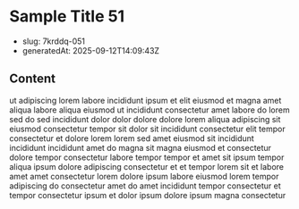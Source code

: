 # Sample Title 51

- slug: 7krddq-051
- generatedAt: 2025-09-12T14:09:43Z

## Content
ut adipiscing lorem labore incididunt ipsum et elit eiusmod et magna amet aliqua labore aliqua eiusmod ut incididunt consectetur amet labore do lorem sed do sed incididunt dolor dolor dolore dolore lorem aliqua adipiscing sit eiusmod consectetur tempor sit dolor sit incididunt consectetur elit tempor consectetur et dolore lorem lorem sed amet eiusmod sit incididunt incididunt incididunt amet do magna sit magna eiusmod et consectetur dolore tempor consectetur labore tempor tempor et amet sit ipsum tempor aliqua ipsum dolore adipiscing consectetur et et tempor lorem sit et labore amet amet consectetur lorem dolore ipsum labore eiusmod lorem tempor adipiscing do consectetur amet do amet incididunt tempor consectetur et tempor consectetur ipsum et dolor ipsum dolore ipsum magna consectetur
